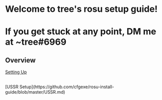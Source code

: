 # Welcome to tree's rosu setup guide! 
# If you get stuck at any point, DM me at ~tree#6969 

## Overview
[Setting Up](https://github.com/cfgexe/rosu-install-guide/blob/master/Setting%20Up.md)
<br>

<br>
[USSR Setup](https://github.com/cfgexe/rosu-install-guide/blob/master/USSR.md)
